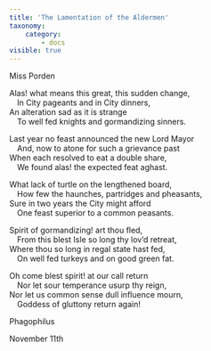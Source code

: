 ```yaml
---
title: 'The Lamentation of the Aldermen'
taxonomy:
    category:
        - docs
visible: true
---
```


<div class="author">Miss Porden</div>

Alas! what means this great, this sudden change,  
&emsp;In City pageants and in City dinners,  
An alteration sad as it is strange  
&emsp;To well fed knights and gormandizing sinners.  

Last year no feast announced the new Lord Mayor  
&emsp;And, now to atone for such a grievance past  
When each resolved to eat a double share,  
&emsp;We found alas! the expected feat aghast.  

What lack of turtle on the lengthened board,  
&emsp;How few the haunches, partridges and pheasants,  
Sure in two years the City might afford  
&emsp;One feast superior to a common peasants.  

Spirit of gormandizing! art thou fled,  
&emsp;From this blest Isle so long thy lov’d retreat,  
Where thou so long in regal state hast fed,  
&emsp;On well fed turkeys and on good green fat.  

Oh come blest spirit! at our call return  
&emsp;Nor let sour temperance usurp thy reign,  
Nor let us common sense dull influence mourn,  
&emsp;Goddess of gluttony return again!

Phagophilus

November 11th
